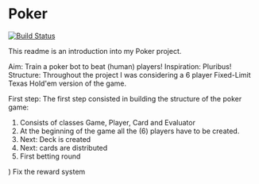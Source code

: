 # Poker

[![Build Status](https://travis-ci.com/stefanfroth/poker.svg?token=s3wrUz4phpxxGfMxPpPT&branch=epsilon)](https://travis-ci.com/stefanfroth/poker)

This readme is an introduction into my Poker project.

Aim: Train a poker bot to beat (human) players!
Inspiration: Pluribus!
Structure: Throughout the project I was considering a 6 player Fixed-Limit Texas Hold'em version of the game.

First step: The first step consisted in building  the structure of the poker game:

1) Consists of classes Game, Player, Card and Evaluator
2) At the beginning of the game all the (6) players have to be created.
3) Next: Deck is created
4) Next: cards are distributed
5) First betting round


) Fix the reward system
